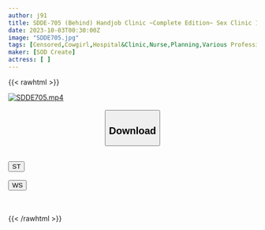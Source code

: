 ```yaml
---
author: j91
title: SDDE-705 (Behind) Handjob Clinic ~Complete Edition~ Sex Clinic 14 *4 SP Cast Members, All Of Whom Have Medical Experience ‘Straddle Cowgirl Sex Treatment’ Edition ~ Super Professional Real Nursing That Has Been Passed Down ~
date: 2023-10-03T00:30:00Z
image: "SDDE705.jpg"
tags: [Censored,Cowgirl,Hospital&Clinic,Nurse,Planning,Various Professions]
maker: [SOD Create]
actress: [ ]
---
```



{{< rawhtml >}}

<div class="video" data-videoid="jA2Lvve7pjhzOWB">
    <a href="javascript:;">
        <img src="https://my.j91.asia/posts/SDDE705/SDDE705.jpg" width="WIDTH" height="HEIGHT" alt="SDDE705.mp4" loading="lazy">
    </a>
</div>

<script type="text/javascript" src="https://j91.asia/asset/on-demand-st.js"></script>

<br>
  <link rel="stylesheet" href="https://j91.asia/asset/bs5.css">
  
  <center>
  <button class="btn btn-primary" type="button" data-bs-toggle="collapse" data-bs-target=".multi-collapse" aria-expanded="false" aria-controls="multiCollapseExample1 multiCollapseExample2"><h2>Download</h2></button></center>
</p>
<div class="row">
  <div class="col">
    <div class="collapse multi-collapse" id="multiCollapseExample1">
      <div class="card card-body">
	      	      <br>
<div class="buttons">  
<a href="https://streamtape.to/v/jA2Lvve7pjhzOWB"><button class="btn-hover color-3"><i class="fa fa-download"></i> ST</button></a></div>
    </div>
  </div>
</div>
  <div class="col">
    <div class="collapse multi-collapse" id="multiCollapseExample2">
      <div class="card card-body">
	      <br>
<div class="buttons">
    <a href="https://wolfstream.tv/aa6trtu4uk38"><button class="btn-hover color-9"><i class="fa fa-download"></i> WS</button></a></div>
<br><br>
      </div>
    </div>
  </div>
</div>

{{< /rawhtml >}}